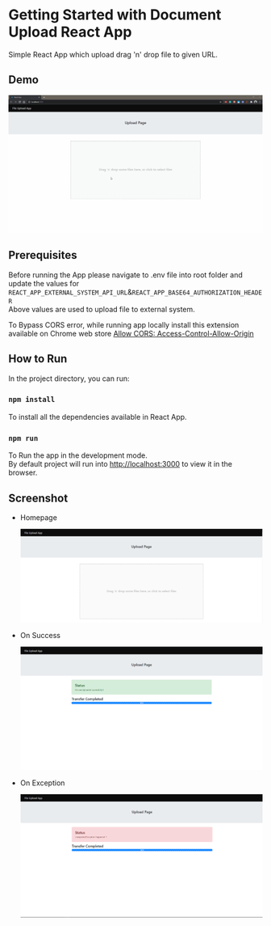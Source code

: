 # Getting Started with Document Upload React App

Simple React App which upload drag 'n' drop file to given URL.

## Demo

![](./docs/images/demo.gif)

## Prerequisites

Before running the App please navigate to .env file into root folder and update the values for `REACT_APP_EXTERNAL_SYSTEM_API_URL`&`REACT_APP_BASE64_AUTHORIZATION_HEADER`\
Above values are used to upload file to external system.

To Bypass CORS error, while running app locally install this extension available on Chrome web store [Allow CORS: Access-Control-Allow-Origin](https://chrome.google.com/webstore/detail/allow-cors-access-control/lhobafahddgcelffkeicbaginigeejlf)
## How to Run

In the project directory, you can run:

### `npm install`

To install all the dependencies available in React App.

### `npm run`

To Run the app in the development mode.\
By default project will run into [http://localhost:3000](http://localhost:3000) to view it in the browser.

## Screenshot

* Homepage
  
  ![](./docs/images/homepage.png)
  
* On Success
  
  ![](./docs/images/success.png)

* On Exception

  ![](./docs/images/failed.png)
